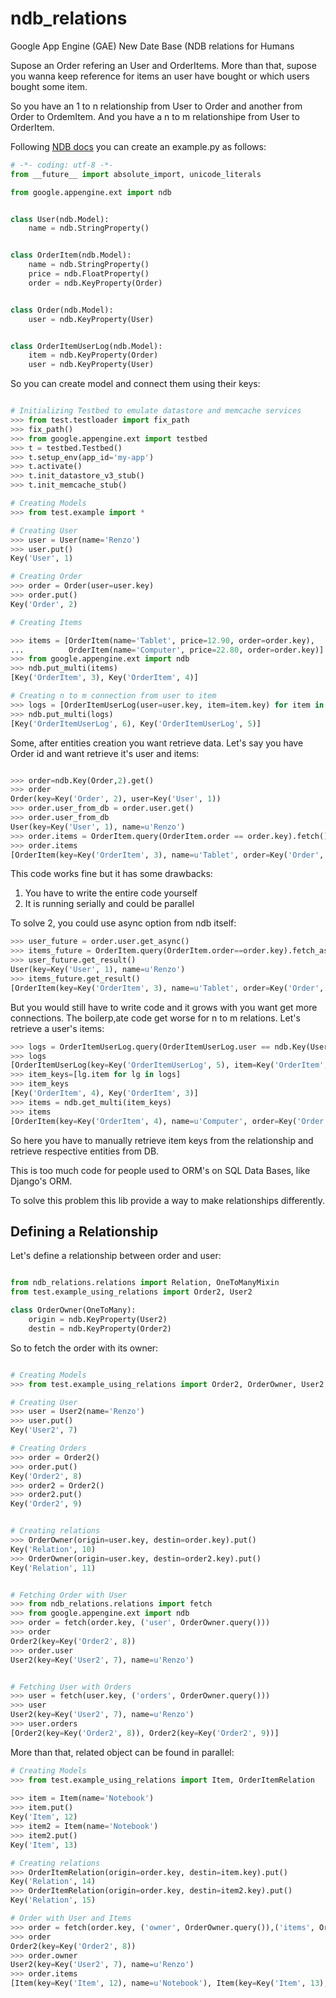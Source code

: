 # ndb_relations
Google App Engine (GAE) New Date Base (NDB relations for Humans

Supose an Order refering an User and OrderItems.
More than that, supose you wanna keep reference for items an user have bought or
which users bought some item.

So you have an 1 to n relationship from User to Order and another from Order to OrdemItem.
And you have a n to m relationshipe from User to OrderItem.

Following [NDB docs](https://cloud.google.com/appengine/docs/python/ndb/) you can create an example.py as follows:


```python
# -*- coding: utf-8 -*-
from __future__ import absolute_import, unicode_literals

from google.appengine.ext import ndb


class User(ndb.Model):
    name = ndb.StringProperty()


class OrderItem(ndb.Model):
    name = ndb.StringProperty()
    price = ndb.FloatProperty()
    order = ndb.KeyProperty(Order)


class Order(ndb.Model):
    user = ndb.KeyProperty(User)


class OrderItemUserLog(ndb.Model):
    item = ndb.KeyProperty(Order)
    user = ndb.KeyProperty(User)
```

So you can create model and connect them using their keys:


```python

# Initializing Testbed to emulate datastore and memcache services
>>> from test.testloader import fix_path
>>> fix_path()
>>> from google.appengine.ext import testbed
>>> t = testbed.Testbed()
>>> t.setup_env(app_id='my-app')
>>> t.activate()
>>> t.init_datastore_v3_stub()
>>> t.init_memcache_stub()

# Creating Models 
>>> from test.example import *

# Creating User
>>> user = User(name='Renzo')
>>> user.put()
Key('User', 1)

# Creating Order
>>> order = Order(user=user.key)
>>> order.put()
Key('Order', 2)

# Creating Items

>>> items = [OrderItem(name='Tablet', price=12.90, order=order.key),
...          OrderItem(name='Computer', price=22.80, order=order.key)]
>>> from google.appengine.ext import ndb
>>> ndb.put_multi(items)
[Key('OrderItem', 3), Key('OrderItem', 4)]

# Creating n to m connection from user to item
>>> logs = [OrderItemUserLog(user=user.key, item=item.key) for item in items]
>>> ndb.put_multi(logs)
[Key('OrderItemUserLog', 6), Key('OrderItemUserLog', 5)]

```

Some, after entities creation you want retrieve data. Let's say you have Order id and want retrieve it's user and items:

```python

>>> order=ndb.Key(Order,2).get()
>>> order
Order(key=Key('Order', 2), user=Key('User', 1))
>>> order.user_from_db = order.user.get()
>>> order.user_from_db
User(key=Key('User', 1), name=u'Renzo')
>>> order.items = OrderItem.query(OrderItem.order == order.key).fetch()
>>> order.items
[OrderItem(key=Key('OrderItem', 3), name=u'Tablet', order=Key('Order', 2), price=12.9), OrderItem(key=Key('OrderItem', 4), name=u'Computer', order=Key('Order', 2), price=22.8)]

```

This code works fine but it has some drawbacks:

1) You have to write the entire code yourself
2) It is running serially and could be parallel

To solve 2, you could use async option from ndb itself:

```python
>>> user_future = order.user.get_async()
>>> items_future = OrderItem.query(OrderItem.order==order.key).fetch_async()
>>> user_future.get_result()
User(key=Key('User', 1), name=u'Renzo')
>>> items_future.get_result()
[OrderItem(key=Key('OrderItem', 3), name=u'Tablet', order=Key('Order', 2), price=12.9), OrderItem(key=Key('OrderItem', 4), name=u'Computer', order=Key('Order', 2), price=22.8)]

```

But you would still have to write code and it grows with you want get more connections.
The boilerp,ate code get worse for n to m relations. Let's retrieve a user's items:

```python
>>> logs = OrderItemUserLog.query(OrderItemUserLog.user == ndb.Key(User, 1)).fetch()
>>> logs
[OrderItemUserLog(key=Key('OrderItemUserLog', 5), item=Key('OrderItem', 4), user=Key('User', 1)), OrderItemUserLog(key=Key('OrderItemUserLog', 6), item=Key('OrderItem', 3), user=Key('User', 1))]
>>> item_keys=[lg.item for lg in logs]
>>> item_keys
[Key('OrderItem', 4), Key('OrderItem', 3)]
>>> items = ndb.get_multi(item_keys)
>>> items
[OrderItem(key=Key('OrderItem', 4), name=u'Computer', order=Key('Order', 2), price=22.8), OrderItem(key=Key('OrderItem', 3), name=u'Tablet', order=Key('Order', 2), price=12.9)]

```

So here you have to manually retrieve item keys from the relationship and retrieve respective entities from DB.

This is too much code for people used to ORM's on SQL Data Bases, like Django's ORM.

To solve this problem this lib provide a way to make relationships differently.

## Defining a Relationship

Let's define a relationship between order and user:

```python

from ndb_relations.relations import Relation, OneToManyMixin
from test.example_using_relations import Order2, User2

class OrderOwner(OneToMany):
    origin = ndb.KeyProperty(User2)
    destin = ndb.KeyProperty(Order2)

```

So to fetch the order with its owner:

```python

# Creating Models 
>>> from test.example_using_relations import Order2, OrderOwner, User2 

# Creating User
>>> user = User2(name='Renzo')
>>> user.put()
Key('User2', 7)

# Creating Orders
>>> order = Order2()
>>> order.put()
Key('Order2', 8)
>>> order2 = Order2()
>>> order2.put()
Key('Order2', 9)


# Creating relations
>>> OrderOwner(origin=user.key, destin=order.key).put()
Key('Relation', 10)
>>> OrderOwner(origin=user.key, destin=order2.key).put()
Key('Relation', 11)


# Fetching Order with User
>>> from ndb_relations.relations import fetch
>>> from google.appengine.ext import ndb
>>> order = fetch(order.key, ('user', OrderOwner.query()))
>>> order
Order2(key=Key('Order2', 8))
>>> order.user
User2(key=Key('User2', 7), name=u'Renzo')


# Fetching User with Orders
>>> user = fetch(user.key, ('orders', OrderOwner.query()))
>>> user
User2(key=Key('User2', 7), name=u'Renzo')
>>> user.orders
[Order2(key=Key('Order2', 8)), Order2(key=Key('Order2', 9))]

```

More than that, related object can be found in parallel:

```python
# Creating Models 
>>> from test.example_using_relations import Item, OrderItemRelation
 
>>> item = Item(name='Notebook') 
>>> item.put() 
Key('Item', 12)
>>> item2 = Item(name='Notebook') 
>>> item2.put() 
Key('Item', 13)

# Creating relations
>>> OrderItemRelation(origin=order.key, destin=item.key).put()
Key('Relation', 14)
>>> OrderItemRelation(origin=order.key, destin=item2.key).put()
Key('Relation', 15)

# Order with User and Items
>>> order = fetch(order.key, ('owner', OrderOwner.query()),('items', OrderItemRelation.query()))
>>> order
Order2(key=Key('Order2', 8))
>>> order.owner
User2(key=Key('User2', 7), name=u'Renzo')
>>> order.items
[Item(key=Key('Item', 12), name=u'Notebook'), Item(key=Key('Item', 13), name=u'Notebook')]

```
